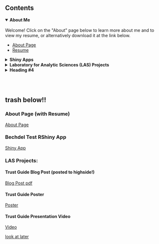 <h2>Contents</h2>

<details open>
<summary><b>About Me</b></summary>
<br> 
Welcome! Click on the "About" page below to learn more about me and to view my resume, or alternatively download it at the link below. 

- [About Page](about.md)
- [Resume](Salo_Grace_Resume.pdf)
</details>

<details>
<summary><b>Shiny Apps</b></summary>
<br>

- [Bechdel Test RShiny App](https://gracesalo.shinyapps.io/bechdel_test/)
- next shiny app #1
- next shiny app #2
</details>


<details>
<summary><b>Laboratory for Analytic Sciences (LAS) Projects</b></summary>
<br>
The Laboratory for Analytic Sciences is a research collaboration between the National Security Agency (NSA) and NC State University. As an intern, I worked with Pew Data .. ......, and researched trust in the NSA Analyst reporting space, including compiling a literature review, writing a blog post, and creating an accessible poster.  
<br></br>

After I wrote this blog post, it was posted to the "highside", a colloquial name for the restricted-access webpage for NSA Analysts to securely share information within the NSA intelligence community.
- [Trust Guide Blog Post](Grace_Salo_Blog_Post.pdf)

A non-research accessible poster summarizing my research into the dynamic of trust within NSA Analyst Reporting.
- [Trust Guide Poster](https://bit.ly/trustguide)

For my final intern presentation, I chose to share a synopsis of my trust-related research.  
- [Trust Guide Presentation Video](Grace_Salo_Trust_Project.mp4)
</details>
 
 
<details>
<summary><b>Heading #4</b></summary>
<br> 

- [page one](page1.md)
</details>





<br></br>

## trash below!!
### About Page (with Resume)
[About Page](about.md)

### Bechdel Test RShiny App
[Shiny App](https://gracesalo.shinyapps.io/bechdel_test/)

### LAS Projects:
#### Trust Guide Blog Post (posted to highside!)
[Blog Post pdf](Grace_Salo_Blog_Post.pdf)

#### Trust Guide Poster
[Poster](https://bit.ly/trustguide)

#### Trust Guide Presentation Video
[Video](Grace_Salo_Trust_Project.mp4)

[look at later](bechdel_test/app.R)
